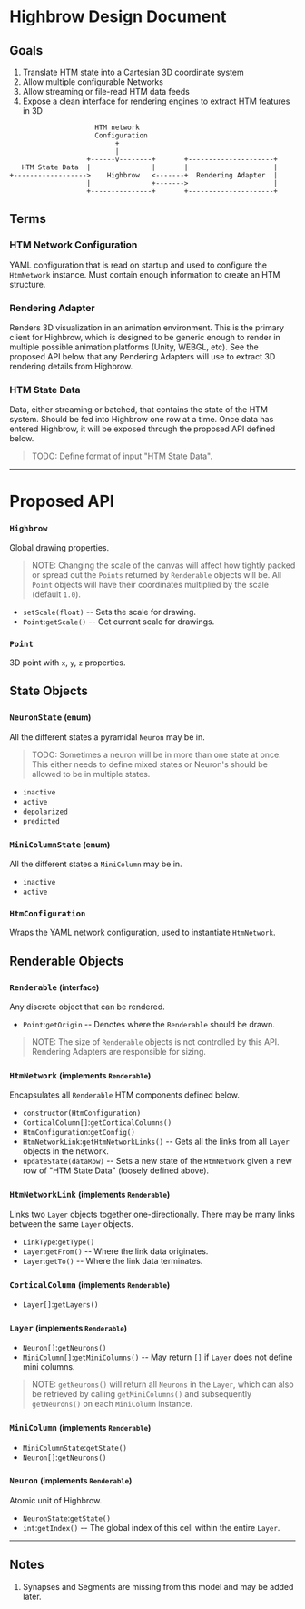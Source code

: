# Highbrow Design Document

## Goals

1. Translate HTM state into a Cartesian 3D coordinate system
1. Allow multiple configurable Networks
1. Allow streaming or file-read HTM data feeds
1. Expose a clean interface for rendering engines to extract HTM features in 3D

```
                     HTM network
                     Configuration
                          +
                          |
                   +------v--------+       +---------------------+
   HTM State Data  |               |       |                     |
+------------------>    Highbrow   <-------+  Rendering Adapter  |
                   |               +------->                     |
                   +---------------+       +---------------------+

```

## Terms

### HTM Network Configuration

YAML configuration that is read on startup and used to configure the `HtmNetwork` instance. Must contain enough information to create an HTM structure.

### Rendering Adapter

Renders 3D visualization in an animation environment. This is the primary client for Highbrow, which is designed to be generic enough to render in multiple possible animation platforms (Unity, WEBGL, etc). See the proposed API below that any Rendering Adapters will use to extract 3D rendering details from Highbrow.

### HTM State Data

Data, either streaming or batched, that contains the state of the HTM system. Should be fed into Highbrow one row at a time. Once data has entered Highbrow, it will be exposed through the proposed API defined below.

> TODO: Define format of input "HTM State Data".


* * *

# Proposed API

### `Highbrow`

Global drawing properties.

> NOTE: Changing the scale of the canvas will affect how tightly packed or spread out the `Points` returned by `Renderable` objects will be. All `Point` objects will have their coordinates multiplied by the scale (default `1.0`).

- `setScale(float)` -- Sets the scale for drawing.
- `Point`:`getScale()` -- Get current scale for drawings.

### `Point`

3D point with `x`, `y`, `z` properties.

## State Objects

### `NeuronState` <small>(enum)</small>

All the different states a pyramidal `Neuron` may be in.

> TODO: Sometimes a neuron will be in more than one state at once. This either needs to define mixed states or Neuron's should be allowed to be in multiple states.

- `inactive`
- `active`
- `depolarized`
- `predicted`

### `MiniColumnState` <small>(enum)</small>

All the different states a `MiniColumn` may be in.

- `inactive`
- `active`

### `HtmConfiguration`

Wraps the YAML network configuration, used to instantiate `HtmNetwork`.

## Renderable Objects

### `Renderable` <small>(interface)</small>

Any discrete object that can be rendered.

- `Point`:`getOrigin` -- Denotes where the `Renderable` should be drawn.

> NOTE: The size of `Renderable` objects is not controlled by this API. Rendering Adapters are responsible for sizing.


### `HtmNetwork` <small>(implements `Renderable`)</small>

Encapsulates all `Renderable` HTM components defined below.

- `constructor(HtmConfiguration)`
- `CorticalColumn[]`:`getCorticalColumns()`
- `HtmConfiguration`:`getConfig()`
- `HtmNetworkLink`:`getHtmNetworkLinks()` -- Gets all the links from all `Layer` objects in the network.
- `updateState(dataRow)` -- Sets a new state of the `HtmNetwork` given a new row of "HTM State Data" (loosely defined above).

### `HtmNetworkLink` <small>(implements `Renderable`)</small>

Links two `Layer` objects together one-directionally. There may be many links between the same `Layer` objects.

- `LinkType`:`getType()`
- `Layer`:`getFrom()` -- Where the link data originates.
- `Layer`:`getTo()` -- Where the link data terminates.

### `CorticalColumn` <small>(implements `Renderable`)</small>

- `Layer[]`:`getLayers()`

### `Layer` <small>(implements `Renderable`)</small>

- `Neuron[]`:`getNeurons()`
- `MiniColumn[]`:`getMiniColumns()` -- May return `[]` if `Layer` does not define mini columns.

> NOTE: `getNeurons()` will return all `Neurons` in the `Layer`, which can also be retrieved by calling `getMiniColumns()` and subsequently `getNeurons()` on each `MiniColumn` instance.

### `MiniColumn` <small>(implements `Renderable`)</small>

- `MiniColumnState`:`getState()`
- `Neuron[]`:`getNeurons()`

### `Neuron` <small>(implements `Renderable`)</small>

Atomic unit of Highbrow.

- `NeuronState`:`getState()`
- `int`:`getIndex()` -- The global index of this cell within the entire `Layer`.

* * *

## Notes

1. Synapses and Segments are missing from this model and may be added later.
